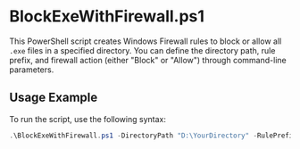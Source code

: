 # BlockExeWithFirewall.ps1

This PowerShell script creates Windows Firewall rules to block or allow all `.exe` files in a specified directory. You can define the directory path, rule prefix, and firewall action (either "Block" or "Allow") through command-line parameters.

## Usage Example

To run the script, use the following syntax:

```powershell
.\BlockExeWithFirewall.ps1 -DirectoryPath "D:\YourDirectory" -RulePrefix "[YourPrefix]" -Action "Block"
```

